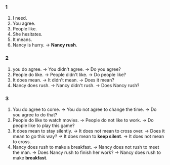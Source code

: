 ### 1
1. I need.
2. You agree.
3. People like.
4. She hesitates.
5. It means.
6. Nancy is hurry.
-> **Nancy rush**.
### 2
1. you do agree. -> You didn't agree. -> Do you agree?
2. People do like. -> People didn't like. -> Do people like?
3. It does mean. -> It didn't mean. -> Does it mean?
4. Nancy does rush. -> Nancy didn't rush. -> Does Nancy rush?
### 3
1. You do agree to come. -> You do not agree to change the time. -> Do you agree to do that?
2. People do like to watch movies. -> People do not like to work. -> Do people like to play this game?
3. It does mean to stay silently. -> It does not mean to cross over. -> Does it mean to go this way?
-> It does mean to **keep silent**. -> It does not mean to cross.
4. Nancy does rush to make a breakfast. -> Nancy does not rush to meet the man. -> Does Nancy rush to finish her work?
-> Nancy does rush to make **breakfast**.
